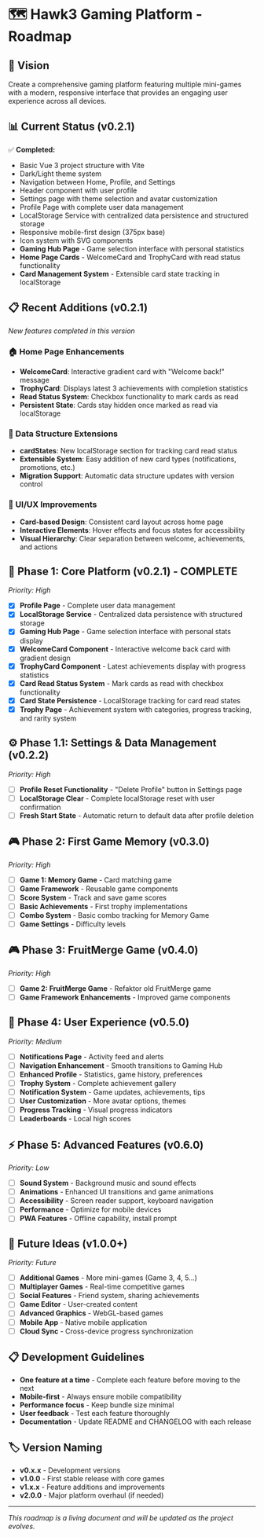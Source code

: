 # 🗺️ Hawk3 Gaming Platform - Roadmap

## 🎯 Vision

Create a comprehensive gaming platform featuring multiple mini-games with a modern, responsive interface that provides an engaging user experience across all devices.

## 📊 Current Status (v0.2.1)

✅ **Completed:**
- Basic Vue 3 project structure with Vite
- Dark/Light theme system
- Navigation between Home, Profile, and Settings
- Header component with user profile
- Settings page with theme selection and avatar customization
- Profile Page with complete user data management
- LocalStorage Service with centralized data persistence and structured storage
- Responsive mobile-first design (375px base)
- Icon system with SVG components
- **Gaming Hub Page** - Game selection interface with personal statistics
- **Home Page Cards** - WelcomeCard and TrophyCard with read status functionality
- **Card Management System** - Extensible card state tracking in localStorage

## 📋 Recent Additions (v0.2.1)
*New features completed in this version*

### **🏠 Home Page Enhancements**
- **WelcomeCard**: Interactive gradient card with "Welcome back!" message
- **TrophyCard**: Displays latest 3 achievements with completion statistics
- **Read Status System**: Checkbox functionality to mark cards as read
- **Persistent State**: Cards stay hidden once marked as read via localStorage

### **💾 Data Structure Extensions**
- **cardStates**: New localStorage section for tracking card read status
- **Extensible System**: Easy addition of new card types (notifications, promotions, etc.)
- **Migration Support**: Automatic data structure updates with version control

### **🎨 UI/UX Improvements**
- **Card-based Design**: Consistent card layout across home page
- **Interactive Elements**: Hover effects and focus states for accessibility
- **Visual Hierarchy**: Clear separation between welcome, achievements, and actions

## 🚀 Phase 1: Core Platform (v0.2.1) - COMPLETE
*Priority: High*

- [x] **Profile Page** - Complete user data management
- [x] **LocalStorage Service** - Centralized data persistence with structured storage
- [x] **Gaming Hub Page** - Game selection interface with personal stats display
- [x] **WelcomeCard Component** - Interactive welcome back card with gradient design
- [x] **TrophyCard Component** - Latest achievements display with progress statistics
- [x] **Card Read Status System** - Mark cards as read with checkbox functionality
- [x] **Card State Persistence** - LocalStorage tracking for card read states
- [x] **Trophy Page** - Achievement system with categories, progress tracking, and rarity system

## ⚙️ Phase 1.1: Settings & Data Management (v0.2.2)
*Priority: High*

- [ ] **Profile Reset Functionality** - "Delete Profile" button in Settings page
- [ ] **LocalStorage Clear** - Complete localStorage reset with user confirmation
- [ ] **Fresh Start State** - Automatic return to default data after profile deletion

## 🎮 Phase 2: First Game Memory (v0.3.0)
*Priority: High*

- [ ] **Game 1: Memory Game** - Card matching game
- [ ] **Game Framework** - Reusable game components
- [ ] **Score System** - Track and save game scores
- [ ] **Basic Achievements** - First trophy implementations
- [ ] **Combo System** - Basic combo tracking for Memory Game
- [ ] **Game Settings** - Difficulty levels

## 🎮 Phase 3: FruitMerge Game (v0.4.0)
*Priority: High*

- [ ] **Game 2: FruitMerge Game** - Refaktor old FruitMerge game
- [ ] **Game Framework Enhancements** - Improved game components

## 👤 Phase 4: User Experience (v0.5.0)
*Priority: Medium*

- [ ] **Notifications Page** - Activity feed and alerts
- [ ] **Navigation Enhancement** - Smooth transitions to Gaming Hub
- [ ] **Enhanced Profile** - Statistics, game history, preferences
- [ ] **Trophy System** - Complete achievement gallery
- [ ] **Notification System** - Game updates, achievements, tips
- [ ] **User Customization** - More avatar options, themes
- [ ] **Progress Tracking** - Visual progress indicators
- [ ] **Leaderboards** - Local high scores

## ⚡ Phase 5: Advanced Features (v0.6.0)
*Priority: Low*

- [ ] **Sound System** - Background music and sound effects
- [ ] **Animations** - Enhanced UI transitions and game animations
- [ ] **Accessibility** - Screen reader support, keyboard navigation
- [ ] **Performance** - Optimize for mobile devices
- [ ] **PWA Features** - Offline capability, install prompt

## 🌟 Future Ideas (v1.0.0+)
*Priority: Future*

- [ ] **Additional Games** - More mini-games (Game 3, 4, 5...)
- [ ] **Multiplayer Games** - Real-time competitive games
- [ ] **Social Features** - Friend system, sharing achievements
- [ ] **Game Editor** - User-created content
- [ ] **Advanced Graphics** - WebGL-based games
- [ ] **Mobile App** - Native mobile application
- [ ] **Cloud Sync** - Cross-device progress synchronization

## 📋 Development Guidelines

- **One feature at a time** - Complete each feature before moving to the next
- **Mobile-first** - Always ensure mobile compatibility
- **Performance focus** - Keep bundle size minimal
- **User feedback** - Test each feature thoroughly
- **Documentation** - Update README and CHANGELOG with each release

## 🏷️ Version Naming

- **v0.x.x** - Development versions
- **v1.0.0** - First stable release with core games
- **v1.x.x** - Feature additions and improvements
- **v2.0.0** - Major platform overhaul (if needed)

---

*This roadmap is a living document and will be updated as the project evolves.*
